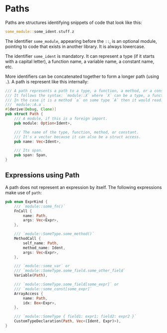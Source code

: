 # Paths

Paths are structures identifying snippets of code that look like this:

```rust
some_module::some_ident.stuff.z
```

The identifier `some_module`, appearing before the `::`, is an optional module, pointing to code that exists in another library. It is always lowercase.

The identifier `some_ident` is mandatory. It can represent a type (if it starts with a capital letter), a function name, a variable name, a constant name, etc.

More identifiers can be concatenated together to form a longer path (using `.`).
A path is represent like this internally:

```rust
/// A path represents a path to a type, a function, a method, or a constant.
/// It follows the syntax: `module::X` where `X` can be a type, a function, a method, or a constant.
/// In the case it is a method `a` on some type `A` then it would read:
/// `module::A.a`.
#[derive(Debug, Clone)]
pub struct Path {
    /// A module, if this is a foreign import.
    pub module: Option<Ident>,

    /// The name of the type, function, method, or constant.
    /// It's a vector because it can also be a struct access.
    pub name: Vec<Ident>,

    /// Its span.
    pub span: Span,
}
```

## Expressions using Path

A path does not represent an expression by itself. The following expressions make use of `path`:

```rust
pub enum ExprKind {
    /// `module::some_fn()`
    FnCall {
        name: Path,
        args: Vec<Expr>,
    },

    /// `module::SomeType.some_method()`
    MethodCall {
        self_name: Path,
        method_name: Ident,
        args: Vec<Expr>,
    },

    /// `module::some_var` or
    /// `module::SomeType.some_field.some_other_field`
    Variable(Path),

    /// `module::SomeType.some_field[some_expr]` or
    /// `module::some_const[some_expr]`
    ArrayAccess {
        name: Path,
        idx: Box<Expr>,
    },

    /// `module::SomeType { field1: expr1; field2: expr2 }`
    CustomTypeDeclaration(Path, Vec<(Ident, Expr)>),
}
```

